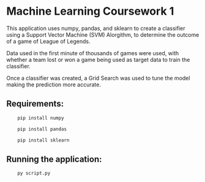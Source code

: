 # Machine Learning Coursework 1

This application uses numpy, pandas, and sklearn to create a classifier using a Support Vector Machine (SVM) Alorgithm, to determine the outcome of a game of League of Legends.

Data used in the first minute of thousands of games were used, with whether a team lost or won a game being used as target data to train the classifier. 

Once a classifier was created, a Grid Search was used to tune the model making the prediction more accurate.

## Requirements:

```bash
    pip install numpy
```

```bash
    pip install pandas
```

```bash
    pip install sklearn
```

## Running the application:

```bash
    py script.py
```
